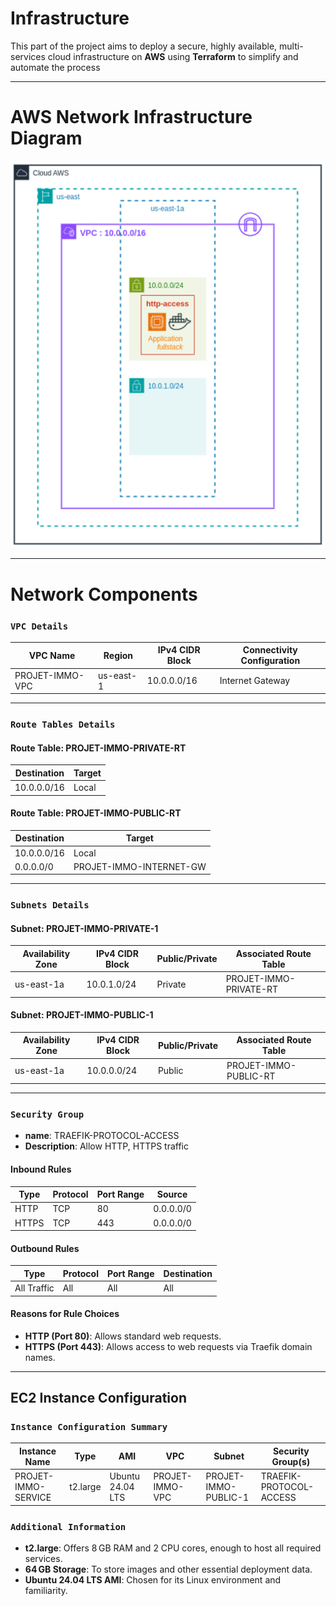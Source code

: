 # Infrastructure

This part of the project aims to deploy a secure, highly available, multi-services cloud infrastructure on **AWS** using **Terraform** to simplify and automate the process

---

# AWS Network Infrastructure Diagram

![infrastructure](https://raw.githubusercontent.com/manacGrace/REAL-ESTATE-AWS/refs/heads/main/REAL-ESTATE-AWS-SERVICES/wiki/pictures/infrastructure.png)

---

# Network Components

### `VPC Details`

| VPC Name                    | Region     | IPv4 CIDR Block  | Connectivity Configuration    |
|-----------------------------|------------|------------------|-------------------------------|
| PROJET-IMMO-VPC             | us-east-1  | 10.0.0.0/16      | Internet Gateway              |

---

### `Route Tables Details`

#### Route Table: PROJET-IMMO-PRIVATE-RT

| Destination  | Target |
|--------------|--------|
| 10.0.0.0/16  | Local  |

#### Route Table: PROJET-IMMO-PUBLIC-RT

| Destination  | Target                               |
|--------------|--------------------------------------|
| 10.0.0.0/16  | Local                                |
| 0.0.0.0/0    | PROJET-IMMO-INTERNET-GW              |

---

### `Subnets Details`

#### Subnet: PROJET-IMMO-PRIVATE-1

| Availability Zone | IPv4 CIDR Block  | Public/Private | Associated Route Table             |
|-------------------|------------------|----------------|------------------------------------|
| us-east-1a        | 10.0.1.0/24      | Private        | PROJET-IMMO-PRIVATE-RT             |

#### Subnet: PROJET-IMMO-PUBLIC-1

| Availability Zone | IPv4 CIDR Block  | Public/Private | Associated Route Table             |
|-------------------|------------------|----------------|------------------------------------|
| us-east-1a        | 10.0.0.0/24      | Public         | PROJET-IMMO-PUBLIC-RT              |

---


### `Security Group`

- **name**: TRAEFIK-PROTOCOL-ACCESS
- **Description**: Allow HTTP, HTTPS traffic

#### Inbound Rules

| Type        | Protocol | Port Range     | Source       |
|-------------|----------|----------------|--------------|
| HTTP        | TCP      | 80             | 0.0.0.0/0    |
| HTTPS       | TCP      | 443            | 0.0.0.0/0    |

#### Outbound Rules

| Type          | Protocol | Port Range     | Destination  |
|---------------|----------|----------------|--------------|
| All Traffic   | All      | All            | All          |

#### Reasons for Rule Choices

- **HTTP (Port 80)**: Allows standard web requests.
- **HTTPS (Port 443)**: Allows access to web requests via Traefik domain names.

---

## EC2 Instance Configuration

### `Instance Configuration Summary`

| Instance Name                    | Type       | AMI              | VPC                          | Subnet                    | Security Group(s)       |
|----------------------------------|------------|------------------|------------------------------|---------------------------|-------------------------|
| PROJET-IMMO-SERVICE              | t2.large   | Ubuntu 24.04 LTS | PROJET-IMMO-VPC              | PROJET-IMMO-PUBLIC-1      | TRAEFIK-PROTOCOL-ACCESS |

### `Additional Information`

- **t2.large**: Offers 8 GB RAM and 2 CPU cores, enough to host all required services.  
- **64 GB Storage**: To store images and other essential deployment data.  
- **Ubuntu 24.04 LTS AMI**: Chosen for its Linux environment and familiarity.
